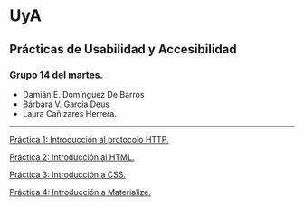 # UyA
## Prácticas de Usabilidad y Accesibilidad

### Grupo 14 del martes.
- Damián E. Domínguez De Barros
- Bárbara V. García Deus
- Laura Cañizares Herrera.

---

[Práctica 1: Introducción al protocolo HTTP.](Práctica1/Practica1.md)

[Práctica 2: Introducción al HTML.](Práctica2/)

[Práctica 3: Introducción a CSS.](Práctica3/)

[Práctica 4: Introducción a Materialize.](Práctica4/)